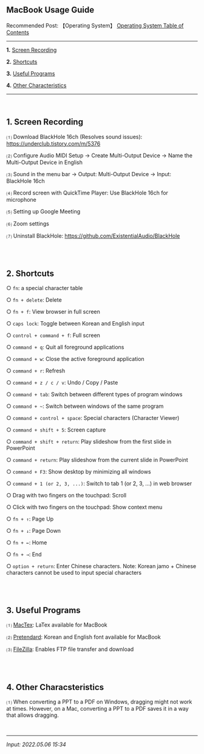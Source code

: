 ## **MacBook Usage Guide**

Recommended Post: 【Operating System】 [Operating System Table of Contents](https://jb243.github.io/pages/1771)

---

**1.** [Screen Recording](#1-screen-recording)

**2.** [Shortcuts](#2-shortcuts)

**3.** [Useful Programs](#3-useful-programs)

**4.** [Other Characteristics](#4-other-characteristics)

---

<br>

## **1\. Screen Recording**

 ⑴ Download BlackHole 16ch (Resolves sound issues): <https://underclub.tistory.com/m/5376>

 ⑵ Configure Audio MIDI Setup → Create Multi-Output Device → Name the Multi-Output Device in English

 ⑶ Sound in the menu bar → Output: Multi-Output Device → Input: BlackHole 16ch

 ⑷ Record screen with QuickTime Player: Use BlackHole 16ch for microphone

 ⑸ Setting up Google Meeting

 ⑹ Zoom settings

 ⑺ Uninstall BlackHole: <https://github.com/ExistentialAudio/BlackHole>

<br>

<br>

## **2\. Shortcuts**

○ `fn`: a special character table

○ `fn + delete`: Delete

○ `fn + f`: View browser in full screen

○ `caps lock`: Toggle between Korean and English input

○ `control + command + f`: Full screen

○ `command + q`: Quit all foreground applications

○ `command + w`: Close the active foreground application

○ `command + r`: Refresh

○ `command + z / c / v`: Undo / Copy / Paste

○ `command + tab`: Switch between different types of program windows

○ `command + ~`: Switch between windows of the same program

○ `command + control + space`: Special characters (Character Viewer)

○ `command + shift + 5`: Screen capture

○ `command + shift + return`: Play slideshow from the first slide in PowerPoint

○ `command + return`: Play slideshow from the current slide in PowerPoint

○ `command + F3`: Show desktop by minimizing all windows

○ `command + 1 (or 2, 3, ...)`: Switch to tab 1 (or 2, 3, ...) in web browser

○ Drag with two fingers on the touchpad: Scroll

○ Click with two fingers on the touchpad: Show context menu

○ `fn + ↑`: Page Up

○ `fn + ↓`: Page Down

○ `fn + ←`: Home

○ `fn + →`: End

○ `option + return`: Enter Chinese characters. Note: Korean jamo + Chinese characters cannot be used to input special characters

<br>

<br>

## **3\. Useful Programs**

⑴ [MacTex](https://tug.org/mactex/mactex-download.html): LaTex available for MacBook

⑵ [Pretendard](https://cactus.tistory.com/306): Korean and English font available for MacBook

⑶ [FileZilla](https://filezilla-project.org/): Enables FTP file transfer and download

<br>

<br>

## 4. **Other Characsteristics** 

⑴ When converting a PPT to a PDF on Windows, dragging might not work at times. However, on a Mac, converting a PPT to a PDF saves it in a way that allows dragging.

<br>

---

_Input: 2022.05.06 15:34_
